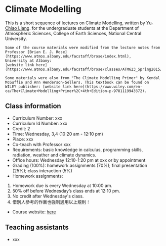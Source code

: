 # Climate Modelling

This is a short sequence of lectures on Climate Modelling, written by [Yu-Chiao Liang](https://littleyuchiao.wixsite.com/yuchiaol). 
for the undergraduate students at the Department of Atmospheric Sciences, College of Earth Sciences,
National Central University.


```{note}
Some of the course materials were modified from the lecture notes from Professor [Brian E. J. Rose](https://www.atmos.albany.edu/facstaff/brose/index.html), 
University at Albany:
[website link here](https://www.atmos.albany.edu/facstaff/brose/classes/ATM623_Spring2015/Notes/index.html).

Some materials were also from "The Climate Modelling Primer" by Kendal McGuffie and Ann Henderson-Sellers. This textbook can be found on WILEY publisher: [website link here](https://www.wiley.com/en-ca/The+Climate+Modelling+Primer%2C+4th+Edition-p-9781119943372). 
```

## Class information
- Curriculum Number: xxx
- Curriculum Id Number: xxx
- Credit: 2
- Time: Wednesday, 3,4 (10:20 am - 12:10 pm)
- Place: xxx
- Co-teach with Professor xxx
- Requirements: basic knowledge in calculus, programming skills, radiation, weather and climate dynamics.
- Office hours: Wednesday 12:10-1:20 pm at xxx or by appointment
- Grading (100%): homework assignments (70%); final presentation (25%); class interaction (5%)
- Homework assignments:
1. Homework due is every Wednesday at 10:00 am.
2. 50% off before Wednesday’s class ends at 12:10 pm.
3. No credit after Wednesday's class.
4. 借別人參考的作業也強制適用以上規則！
- Course website: [here](https://yuchiaol.github.io/climate_modelling_2025/docs/index.html)

## Teaching assistants
- xxx




